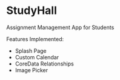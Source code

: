# StudyHall
Assignment Management App for Students

Features Implemented:
- Splash Page
- Custom Calendar
- CoreData Relationships
- Image Picker
